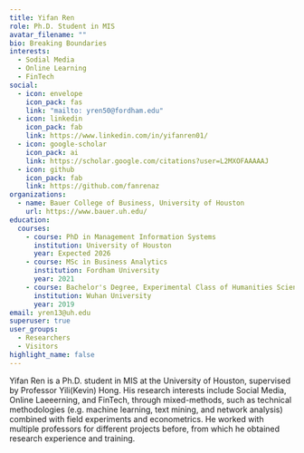 ```yaml
---
title: Yifan Ren
role: Ph.D. Student in MIS
avatar_filename: ""
bio: Breaking Boundaries
interests:
  - Sodial Media
  - Online Learning
  - FinTech
social:
  - icon: envelope
    icon_pack: fas
    link: "mailto: yren50@fordham.edu"
  - icon: linkedin
    icon_pack: fab
    link: https://www.linkedin.com/in/yifanren01/
  - icon: google-scholar
    icon_pack: ai
    link: https://scholar.google.com/citations?user=L2MXOFAAAAAJ
  - icon: github
    icon_pack: fab
    link: https://github.com/fanrenaz
organizations:
  - name: Bauer College of Business, University of Houston
    url: https://www.bauer.uh.edu/
education:
  courses:
    - course: PhD in Management Information Systems
      institution: University of Houston
      year: Expected 2026
    - course: MSc in Business Analytics
      institution: Fordham University
      year: 2021
    - course: Bachelor's Degree, Experimental Class of Humanities Sciences
      institution: Wuhan University
      year: 2019
email: yren13@uh.edu
superuser: true
user_groups:
  - Researchers
  - Visitors
highlight_name: false
---
```

Yifan Ren is a Ph.D. student in MIS at the University of Houston, supervised by Professor Yili(Kevin) Hong. His research interests include Social Media, Online Laeeerning, and FinTech, through mixed-methods, such as technical methodologies (e.g. machine learning, text mining, and network analysis) combined with field experiments and econometrics. He worked with multiple professors for different projects before, from which he obtained research experience and training.
